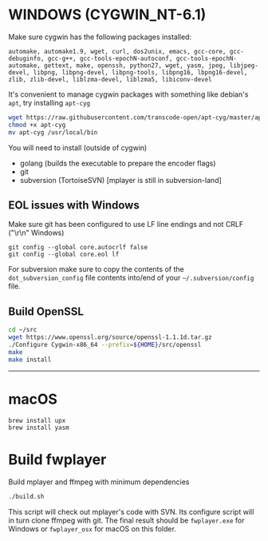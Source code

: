 # WINDOWS (CYGWIN_NT-6.1)

Make sure cygwin has the following packages installed:

```
automake, automake1.9, wget, curl, dos2unix, emacs, gcc-core, gcc-debuginfo, gcc-g++, gcc-tools-epochN-autoconf, gcc-tools-epochN-automake, gettext, make, openssh, python27, wget, yasm, jpeg, libjpeg-devel, libpng, libpng-devel, libpng-tools, libpng16, lbpng16-devel, zlib, zlib-devel, liblzma-devel, liblzma5, libiconv-devel
```

It's convenient to manage cygwin packages with something like debian's `apt`, try installing `apt-cyg`

```bash
wget https://raw.githubusercontent.com/transcode-open/apt-cyg/master/apt-cyg
chmod +x apt-cyg
mv apt-cyg /usr/local/bin
```

You will need to install (outside of cygwin)
- golang (builds the executable to prepare the encoder flags)
- git
- subversion (TortoiseSVN) [mplayer is still in subversion-land]

## EOL issues with Windows

Make sure git has been configured to use LF line endings and not CRLF ("\r\n" Windows)
```
git config --global core.autocrlf false
git config --global core.eol lf
```

For subversion make sure to copy the contents of the `dot_subversion_config` file contents into/end of your `~/.subversion/config` file.

## Build OpenSSL

```bash
cd ~/src
wget https://www.openssl.org/source/openssl-1.1.1d.tar.gz
./Configure Cygwin-x86_64 --prefix=${HOME}/src/openssl
make
make install
```
---------------------------
# macOS

```bash
brew install upx
brew install yasm
```

# Build fwplayer

Build mplayer and ffmpeg with minimum dependencies

```bash
./build.sh
```

This script will check out mplayer's code with SVN.
Its configure script will in turn clone ffmpeg with git.
The final result should be `fwplayer.exe` for Windows or `fwplayer_osx` for macOS on this folder.
